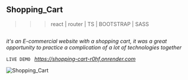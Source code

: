 ## Shopping_Cart
>>>react | router | TS | BOOTSTRAP | SASS
##

*it's an E-commercial website with a shopping cart, it was a great opportunity to practice a complication of a lot of technologies together*

`LIVE DEMO `
*https://shopping-cart-r0hf.onrender.com*

![Shopping_Cart](https://github.com/Ahmed-Manakhly/Shopping_Cart/assets/108705757/e27e5676-7bc1-4cf6-b2de-5c1baa32a8d9)
